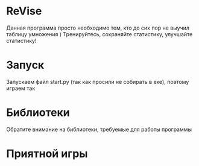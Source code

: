 # ReVise
Данная программа просто необходимо тем, кто до сих пор не выучил таблицу умножения )
Тренируйтесь, сохраняйте статистику, улучшайте статистику!

# Запуск
Запускаем файл start.py (так как просили не собирать в exe), поэтому играем так

# Библиотеки
Обратите внимание на библиотеки, требуемые для работы программы

# Приятной игры
